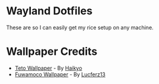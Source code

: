 # Wayland Dotfiles
These are so I can easily get my rice setup on any machine.

# Wallpaper Credits
- [Teto Wallpaper](https://www.pixiv.net/en/artworks/76053081) - By [Haikyo](https://www.pixiv.net/en/users/5014934)
- [Fuwamoco Wallpaper](https://x.com/Lucferz13/status/1684348371711184896) - By [Lucferz13](https://x.com/Lucferz13)
